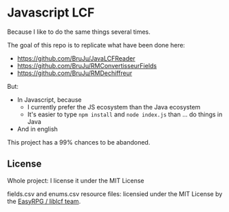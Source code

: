 # Javascript LCF

Because I like to do the same things several times.

The goal of this repo is to replicate what have been done here:
- https://github.com/BruJu/JavaLCFReader
- https://github.com/BruJu/RMConvertisseurFields
- https://github.com/BruJu/RMDechiffreur

But:
- In Javascript, because
    - I currently prefer the JS ecosystem than the Java ecosystem
    - It's easier to type `npm install` and `node index.js` than ... do things
    in Java
- And in english

This project has a 99% chances to be abandoned.

## License

Whole project: I license it under the MIT License

fields.csv and enums.csv resource files: licensied under the MIT License by the
[EasyRPG / liblcf team](https://github.com/EasyRPG/liblcf).

